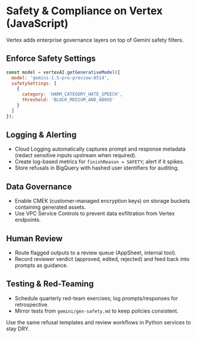 # Safety & Compliance on Vertex (JavaScript)

Vertex adds enterprise governance layers on top of Gemini safety filters.

## Enforce Safety Settings

```js
const model = vertexAI.getGenerativeModel({
  model: 'gemini-1.5-pro-preview-0514',
  safetySettings: [
    {
      category: 'HARM_CATEGORY_HATE_SPEECH',
      threshold: 'BLOCK_MEDIUM_AND_ABOVE'
    }
  ]
});
```

## Logging & Alerting
- Cloud Logging automatically captures prompt and response metadata (redact sensitive inputs upstream when required).
- Create log-based metrics for `finishReason = SAFETY`; alert if it spikes.
- Store refusals in BigQuery with hashed user identifiers for auditing.

## Data Governance
- Enable CMEK (customer-managed encryption keys) on storage buckets containing generated assets.
- Use VPC Service Controls to prevent data exfiltration from Vertex endpoints.

## Human Review
- Route flagged outputs to a review queue (AppSheet, internal tool).
- Record reviewer verdict (approved, edited, rejected) and feed back into prompts as guidance.

## Testing & Red-Teaming
- Schedule quarterly red-team exercises; log prompts/responses for retrospective.
- Mirror tests from `gemini/gen-safety.md` to keep policies consistent.

Use the same refusal templates and review workflows in Python services to stay DRY.